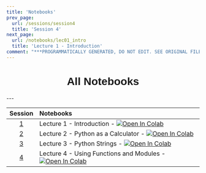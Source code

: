 ```yaml
---
title: 'Notebooks'
prev_page:
  url: /sessions/session4
  title: 'Session 4'
next_page:
  url: /notebooks/lec01_intro
  title: 'Lecture 1 - Introduction'
comment: "***PROGRAMMATICALLY GENERATED, DO NOT EDIT. SEE ORIGINAL FILES IN /content***"
---
```

<h1  style="font-family:  Verdana,  Geneva,  sans-serif;  text-align:center;">All  Notebooks</h1> 
--- 

|  Session  |  Notebooks  |
|  :---:  |  :-----  |
|  [1](https://rpi-data.github.io/csci1100//sessions/session1)  |  Lecture  1  -  Introduction  -  [![Open  In  Colab](https://colab.research.google.com/assets/colab-badge.svg)]()  |
|  [2](https://rpi-data.github.io/csci1100//sessions/session2)  |  Lecture  2  -  Python  as  a  Calculator  -  [![Open  In  Colab](https://colab.research.google.com/assets/colab-badge.svg)]()  |
|  [3](https://rpi-data.github.io/csci1100//sessions/session3)  |  Lecture  3  -  Python  Strings  -  [![Open  In  Colab](https://colab.research.google.com/assets/colab-badge.svg)]()  |
|  [4](https://rpi-data.github.io/csci1100//sessions/session4)  |  Lecture  4  -  Using  Functions  and  Modules  -  [![Open  In  Colab](https://colab.research.google.com/assets/colab-badge.svg)]()  |
